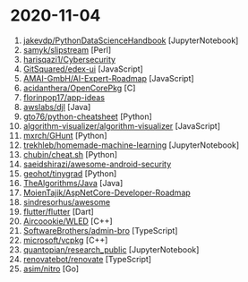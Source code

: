 # 2020-11-04

1. [jakevdp/PythonDataScienceHandbook](https://github.com/jakevdp/PythonDataScienceHandbook "Python Data Science Handbook: full text in Jupyter Notebooks") [JupyterNotebook]
2. [samyk/slipstream](https://github.com/samyk/slipstream "NAT Slipstreaming allows an attacker to remotely access any TCP/UDP services bound to a victim machine, bypassing the victim’s NAT/firewall, just by the victim visiting a website") [Perl]
3. [harisqazi1/Cybersecurity](https://github.com/harisqazi1/Cybersecurity "This is meant to assist people looking for entry level Cybersecurity jobs, as well as study up on skills that they can put on their resume.") 
4. [GitSquared/edex-ui](https://github.com/GitSquared/edex-ui "A cross-platform, customizable science fiction terminal emulator with advanced monitoring & touchscreen support.") [JavaScript]
5. [AMAI-GmbH/AI-Expert-Roadmap](https://github.com/AMAI-GmbH/AI-Expert-Roadmap "Roadmap to becoming an Artificial Intelligence Expert in 2020") [JavaScript]
6. [acidanthera/OpenCorePkg](https://github.com/acidanthera/OpenCorePkg "OpenCore bootloader") [C]
7. [florinpop17/app-ideas](https://github.com/florinpop17/app-ideas "A Collection of application ideas which can be used to improve your coding skills.") 
8. [awslabs/djl](https://github.com/awslabs/djl "An Engine-Agnostic Deep Learning Framework in Java") [Java]
9. [gto76/python-cheatsheet](https://github.com/gto76/python-cheatsheet "Comprehensive Python Cheatsheet") [Python]
10. [algorithm-visualizer/algorithm-visualizer](https://github.com/algorithm-visualizer/algorithm-visualizer "🎆Interactive Online Platform that Visualizes Algorithms from Code") [JavaScript]
11. [mxrch/GHunt](https://github.com/mxrch/GHunt "🕵️‍♂️ Investigate Google Accounts with emails.") [Python]
12. [trekhleb/homemade-machine-learning](https://github.com/trekhleb/homemade-machine-learning "🤖 Python examples of popular machine learning algorithms with interactive Jupyter demos and math being explained") [JupyterNotebook]
13. [chubin/cheat.sh](https://github.com/chubin/cheat.sh "the only cheat sheet you need") [Python]
14. [saeidshirazi/awesome-android-security](https://github.com/saeidshirazi/awesome-android-security "A curated list of Android Security materials and resources For Pentesters and Bug Hunters") 
15. [geohot/tinygrad](https://github.com/geohot/tinygrad "You like pytorch? You like micrograd? You love tinygrad! ❤️") [Python]
16. [TheAlgorithms/Java](https://github.com/TheAlgorithms/Java "All Algorithms implemented in Java") [Java]
17. [MoienTajik/AspNetCore-Developer-Roadmap](https://github.com/MoienTajik/AspNetCore-Developer-Roadmap "Roadmap to becoming an ASP.NET Core developer in 2021") 
18. [sindresorhus/awesome](https://github.com/sindresorhus/awesome "😎 Awesome lists about all kinds of interesting topics") 
19. [flutter/flutter](https://github.com/flutter/flutter "Flutter makes it easy and fast to build beautiful apps for mobile and beyond.") [Dart]
20. [Aircoookie/WLED](https://github.com/Aircoookie/WLED "Control WS2812B and many more types of digital RGB LEDs with an ESP8266 or ESP32 over WiFi!") [C++]
21. [SoftwareBrothers/admin-bro](https://github.com/SoftwareBrothers/admin-bro "AdminBro is an admin panel for apps written in node.js") [TypeScript]
22. [microsoft/vcpkg](https://github.com/microsoft/vcpkg "C++ Library Manager for Windows, Linux, and MacOS") [C++]
23. [quantopian/research_public](https://github.com/quantopian/research_public "Quantitative research and educational materials") [JupyterNotebook]
24. [renovatebot/renovate](https://github.com/renovatebot/renovate "Universal dependency update tool that fits into your workflows.") [TypeScript]
25. [asim/nitro](https://github.com/asim/nitro "Nitro (formerly known as Go Micro) is a blazingly fast framework for distributed app development.") [Go]
